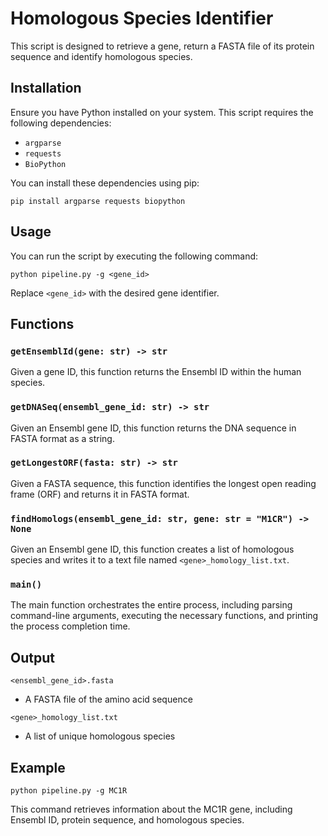 # Homologous Species Identifier

This script is designed to retrieve a gene, return a FASTA file of its protein sequence and identify homologous species.

## Installation

Ensure you have Python installed on your system. This script requires the following dependencies:

- `argparse`
- `requests`
- `BioPython`

You can install these dependencies using pip:

```pip install argparse requests biopython```

## Usage

You can run the script by executing the following command:

```python pipeline.py -g <gene_id>```


Replace `<gene_id>` with the desired gene identifier.

## Functions

### `getEnsemblId(gene: str) -> str`

Given a gene ID, this function returns the Ensembl ID within the human species.

### `getDNASeq(ensembl_gene_id: str) -> str`

Given an Ensembl gene ID, this function returns the DNA sequence in FASTA format as a string.

### `getLongestORF(fasta: str) -> str`

Given a FASTA sequence, this function identifies the longest open reading frame (ORF) and returns it in FASTA format.

### `findHomologs(ensembl_gene_id: str, gene: str = "M1CR") -> None`

Given an Ensembl gene ID, this function creates a list of homologous species and writes it to a text file named `<gene>_homology_list.txt`.

### `main()`

The main function orchestrates the entire process, including parsing command-line arguments, executing the necessary functions, and printing the process completion time.

## Output

`<ensembl_gene_id>.fasta`

- A FASTA file of the amino acid sequence

`<gene>_homology_list.txt`

- A list of unique homologous species

## Example

```python pipeline.py -g MC1R```


This command retrieves information about the MC1R gene, including Ensembl ID, protein sequence, and homologous species.
